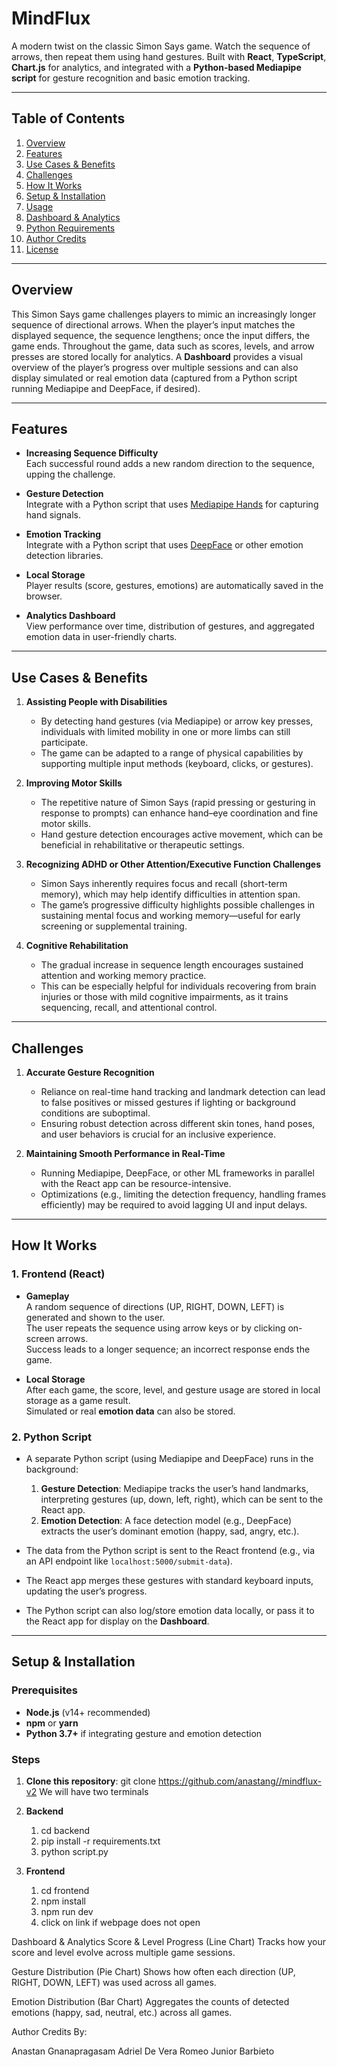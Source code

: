 # **MindFlux**

A modern twist on the classic Simon Says game. Watch the sequence of arrows, then repeat them using hand gestures. Built with **React**, **TypeScript**, **Chart.js** for analytics, and integrated with a **Python-based Mediapipe script** for gesture recognition and basic emotion tracking.

---

## Table of Contents

1. [Overview](#overview)  
2. [Features](#features)  
3. [Use Cases & Benefits](#use-cases--benefits)  
4. [Challenges](#challenges)  
5. [How It Works](#how-it-works)  
6. [Setup & Installation](#setup--installation)  
7. [Usage](#usage)  
8. [Dashboard & Analytics](#dashboard--analytics)  
9. [Python Requirements](#python-requirements)  
10. [Author Credits](#author-credits)  
11. [License](#license)

---

## Overview

This Simon Says game challenges players to mimic an increasingly longer sequence of directional arrows. When the player’s input matches the displayed sequence, the sequence lengthens; once the input differs, the game ends. Throughout the game, data such as scores, levels, and arrow presses are stored locally for analytics. A **Dashboard** provides a visual overview of the player’s progress over multiple sessions and can also display simulated or real emotion data (captured from a Python script running Mediapipe and DeepFace, if desired).

---

## Features

- **Increasing Sequence Difficulty**  
  Each successful round adds a new random direction to the sequence, upping the challenge.

- **Gesture Detection**  
  Integrate with a Python script that uses [Mediapipe Hands](https://developers.google.com/mediapipe/solutions/vision/hand_landmarker) for capturing hand signals.

- **Emotion Tracking**  
  Integrate with a Python script that uses [DeepFace](https://github.com/serengil/deepface) or other emotion detection libraries.

- **Local Storage**  
  Player results (score, gestures, emotions) are automatically saved in the browser.

- **Analytics Dashboard**  
  View performance over time, distribution of gestures, and aggregated emotion data in user-friendly charts.

---

## Use Cases & Benefits

1. **Assisting People with Disabilities**  
   - By detecting hand gestures (via Mediapipe) or arrow key presses, individuals with limited mobility in one or more limbs can still participate.  
   - The game can be adapted to a range of physical capabilities by supporting multiple input methods (keyboard, clicks, or gestures).

2. **Improving Motor Skills**  
   - The repetitive nature of Simon Says (rapid pressing or gesturing in response to prompts) can enhance hand–eye coordination and fine motor skills.  
   - Hand gesture detection encourages active movement, which can be beneficial in rehabilitative or therapeutic settings.

3. **Recognizing ADHD or Other Attention/Executive Function Challenges**  
   - Simon Says inherently requires focus and recall (short-term memory), which may help identify difficulties in attention span.  
   - The game’s progressive difficulty highlights possible challenges in sustaining mental focus and working memory—useful for early screening or supplemental training.

4. **Cognitive Rehabilitation**  
   - The gradual increase in sequence length encourages sustained attention and working memory practice.  
   - This can be especially helpful for individuals recovering from brain injuries or those with mild cognitive impairments, as it trains sequencing, recall, and attentional control.

---

## Challenges

1. **Accurate Gesture Recognition**  
   - Reliance on real-time hand tracking and landmark detection can lead to false positives or missed gestures if lighting or background conditions are suboptimal.  
   - Ensuring robust detection across different skin tones, hand poses, and user behaviors is crucial for an inclusive experience.

2. **Maintaining Smooth Performance in Real-Time**  
   - Running Mediapipe, DeepFace, or other ML frameworks in parallel with the React app can be resource-intensive.  
   - Optimizations (e.g., limiting the detection frequency, handling frames efficiently) may be required to avoid lagging UI and input delays.

---

## How It Works

### 1. Frontend (React)

- **Gameplay**  
  A random sequence of directions (UP, RIGHT, DOWN, LEFT) is generated and shown to the user.  
  The user repeats the sequence using arrow keys or by clicking on-screen arrows.  
  Success leads to a longer sequence; an incorrect response ends the game.

- **Local Storage**  
  After each game, the score, level, and gesture usage are stored in local storage as a game result.  
  Simulated or real **emotion data** can also be stored.

### 2. Python Script 

- A separate Python script (using Mediapipe and DeepFace) runs in the background:  
  1. **Gesture Detection**: Mediapipe tracks the user’s hand landmarks, interpreting gestures (up, down, left, right), which can be sent to the React app.  
  2. **Emotion Detection**: A face detection model (e.g., DeepFace) extracts the user’s dominant emotion (happy, sad, angry, etc.).

- The data from the Python script is sent to the React frontend (e.g., via an API endpoint like `localhost:5000/submit-data`).  
- The React app merges these gestures with standard keyboard inputs, updating the user’s progress.  
- The Python script can also log/store emotion data locally, or pass it to the React app for display on the **Dashboard**.

---

## Setup & Installation

### Prerequisites

- **Node.js** (v14+ recommended)  
- **npm** or **yarn**  
- **Python 3.7+** if integrating gesture and emotion detection

### Steps

1. **Clone this repository**:
   git clone https://github.com/anastang//mindflux-v2
   We will have two terminals
   
2. **Backend**
   1. cd backend
   2. pip install -r requirements.txt
   3. python script.py
  
3. **Frontend**
   1. cd frontend
   2. npm install
   3. npm run dev
   4. click on link if webpage does not open

Dashboard & Analytics
Score & Level Progress (Line Chart)
Tracks how your score and level evolve across multiple game sessions.

Gesture Distribution (Pie Chart)
Shows how often each direction (UP, RIGHT, DOWN, LEFT) was used across all games.

Emotion Distribution (Bar Chart)
Aggregates the counts of detected emotions (happy, sad, neutral, etc.) across all games.

Author Credits
By:

Anastan Gnanapragasam
Adriel De Vera
Romeo Junior Barbieto
